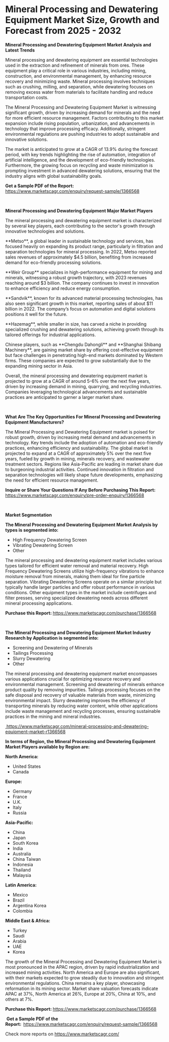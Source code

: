 <p><h1>Mineral Processing and Dewatering Equipment Market Size, Growth and Forecast from 2025 - 2032</h1></p><p><strong>Mineral Processing and Dewatering Equipment Market Analysis and Latest Trends</strong></p>
<p><p>Mineral processing and dewatering equipment are essential technologies used in the extraction and refinement of minerals from ores. These equipment play a critical role in various industries, including mining, construction, and environmental management, by enhancing resource recovery and minimizing waste. Mineral processing involves techniques such as crushing, milling, and separation, while dewatering focuses on removing excess water from materials to facilitate handling and reduce transportation costs.</p><p>The Mineral Processing and Dewatering Equipment Market is witnessing significant growth, driven by increasing demand for minerals and the need for more efficient resource management. Factors contributing to this market expansion include rising population, urbanization, and advancements in technology that improve processing efficacy. Additionally, stringent environmental regulations are pushing industries to adopt sustainable and innovative solutions.</p><p>The market is anticipated to grow at a CAGR of 13.9% during the forecast period, with key trends highlighting the rise of automation, integration of artificial intelligence, and the development of eco-friendly technologies. Furthermore, the growing focus on recycling and waste minimization is prompting investment in advanced dewatering solutions, ensuring that the industry aligns with global sustainability goals.</p></p>
<p><strong>Get a Sample PDF of the Report:&nbsp;</strong> <a href="https://www.marketscagr.com/enquiry/request-sample/1366568?utm_campaign=3308&utm_medium=2&utm_source=Github&utm_content=ia&utm_term=22032025&utm_id=mineral-processing-and-dewatering-equipment">https://www.marketscagr.com/enquiry/request-sample/1366568</a></p>
<p>&nbsp;</p>
<p><strong>Mineral Processing and Dewatering Equipment Major Market Players</strong></p>
<p><p>The mineral processing and dewatering equipment market is characterized by several key players, each contributing to the sector's growth through innovative technologies and solutions. </p><p>**Metso**, a global leader in sustainable technology and services, has focused heavily on expanding its product range, particularly in filtration and separation technologies for mineral processing. In 2022, Metso reported sales revenues of approximately $4.5 billion, benefiting from increased demand for eco-friendly processing solutions.</p><p>**Weir Group** specializes in high-performance equipment for mining and minerals, witnessing a robust growth trajectory, with 2023 revenues reaching around $3 billion. The company continues to invest in innovation to enhance efficiency and reduce energy consumption.</p><p>**Sandvik**, known for its advanced material processing technologies, has also seen significant growth in this market, reporting sales of about $11 billion in 2022. The company’s focus on automation and digital solutions positions it well for the future.</p><p>**Hazemag**, while smaller in size, has carved a niche in providing specialized crushing and dewatering solutions, achieving growth through its tailored offerings for industrial applications.</p><p>Chinese players, such as **Chengdu Dahongli** and **Shanghai Shibang Machinery**, are gaining market share by offering cost-effective equipment but face challenges in penetrating high-end markets dominated by Western firms. These companies are expected to grow substantially due to the expanding mining sector in Asia.</p><p>Overall, the mineral processing and dewatering equipment market is projected to grow at a CAGR of around 5-6% over the next five years, driven by increasing demand in mining, quarrying, and recycling industries. Companies leveraging technological advancements and sustainable practices are anticipated to garner a larger market share.</p></p>
<p>&nbsp;</p>
<p><strong>What Are The Key Opportunities For Mineral Processing and Dewatering Equipment Manufacturers?</strong></p>
<p><p>The Mineral Processing and Dewatering Equipment market is poised for robust growth, driven by increasing metal demand and advancements in technology. Key trends include the adoption of automation and eco-friendly practices, enhancing efficiency and sustainability. The global market is projected to expand at a CAGR of approximately 5% over the next five years, fueled by growth in mining, minerals recovery, and wastewater treatment sectors. Regions like Asia-Pacific are leading in market share due to burgeoning industrial activities. Continued innovation in filtration and separation technologies will likely shape future developments, emphasizing the need for efficient resource management.</p></p>
<p><strong>Inquire or Share Your Questions If Any Before Purchasing This Report:</strong> <a href="https://www.marketscagr.com/enquiry/pre-order-enquiry/1366568?utm_campaign=3308&utm_medium=2&utm_source=Github&utm_content=ia&utm_term=22032025&utm_id=mineral-processing-and-dewatering-equipment">https://www.marketscagr.com/enquiry/pre-order-enquiry/1366568</a></p>
<p>&nbsp;</p>
<p><strong>Market Segmentation</strong></p>
<p><strong>The Mineral Processing and Dewatering Equipment Market Analysis by types is segmented into:</strong></p>
<p><ul><li>High Frequency Dewatering Screen</li><li>Vibrating Dewatering Screen</li><li>Other</li></ul></p>
<p><p>The mineral processing and dewatering equipment market includes various types tailored for efficient water removal and material recovery. High Frequency Dewatering Screens utilize high-frequency vibrations to enhance moisture removal from minerals, making them ideal for fine particle separation. Vibrating Dewatering Screens operate on a similar principle but typically handle larger particles and offer robust performance in various conditions. Other equipment types in the market include centrifuges and filter presses, serving specialized dewatering needs across different mineral processing applications.</p></p>
<p><strong>Purchase this Report:&nbsp;</strong><a href="https://www.marketscagr.com/purchase/1366568?utm_campaign=3308&utm_medium=2&utm_source=Github&utm_content=ia&utm_term=22032025&utm_id=mineral-processing-and-dewatering-equipment">https://www.marketscagr.com/purchase/1366568</a></p>
<p>&nbsp;</p>
<p><strong>The Mineral Processing and Dewatering Equipment Market Industry Research by Application is segmented into:</strong></p>
<p><ul><li>Screening and Dewatering of Minerals</li><li>Tailings Processing</li><li>Slurry Dewatering</li><li>Other</li></ul></p>
<p><p>The mineral processing and dewatering equipment market encompasses various applications crucial for optimizing resource recovery and environmental management. Screening and dewatering of minerals enhance product quality by removing impurities. Tailings processing focuses on the safe disposal and recovery of valuable materials from waste, minimizing environmental impact. Slurry dewatering improves the efficiency of transporting minerals by reducing water content, while other applications include waste management and recycling processes, ensuring sustainable practices in the mining and mineral industries.</p></p>
<p><a href="https://www.marketscagr.com/mineral-processing-and-dewatering-equipment-market-r1366568?utm_campaign=3308&utm_medium=2&utm_source=Github&utm_content=ia&utm_term=22032025&utm_id=mineral-processing-and-dewatering-equipment">&nbsp;https://www.marketscagr.com/mineral-processing-and-dewatering-equipment-market-r1366568</a></p>
<p><strong>In terms of Region, the Mineral Processing and Dewatering Equipment Market Players available by Region are:</strong></p>
<p>
    <p> <strong> North America: </strong>
        <ul>
            <li>United States</li>
            <li>Canada</li>
        </ul>
        </p> 
    <p> <strong> Europe: </strong>
        <ul>
            <li>Germany</li>
            <li>France</li>
            <li>U.K.</li>
            <li>Italy</li>
            <li>Russia</li>
        </ul>
        </p> 
    <p> <strong> Asia-Pacific: </strong>
        <ul>
            <li>China</li>
            <li>Japan</li>
            <li>South Korea</li>
            <li>India</li>
            <li>Australia</li>
            <li>China Taiwan</li>
            <li>Indonesia</li>
            <li>Thailand</li>
            <li>Malaysia</li>
        </ul>
        </p> 
    <p> <strong> Latin America: </strong>
        <ul>
            <li>Mexico</li>
            <li>Brazil</li>
            <li>Argentina Korea</li>
            <li>Colombia</li>
        </ul>
        </p> 
    <p> <strong> Middle East & Africa: </strong>
        <ul>
            <li>Turkey</li>
            <li>Saudi</li>
            <li>Arabia</li>
            <li>UAE</li>
            <li>Korea</li>
        </ul>
    </p>
    </p>
<p><p>The growth of the Mineral Processing and Dewatering Equipment Market is most pronounced in the APAC region, driven by rapid industrialization and increased mining activities. North America and Europe are also significant, with their markets expected to grow steadily due to innovation and stringent environmental regulations. China remains a key player, showcasing reformation in its mining sector. Market share valuation forecasts indicate APAC at 37%, North America at 26%, Europe at 20%, China at 10%, and others at 7%.</p></p>
<p><strong>Purchase this Report: </strong><a href="https://www.marketscagr.com/purchase/1366568?utm_campaign=3308&utm_medium=2&utm_source=Github&utm_content=ia&utm_term=22032025&utm_id=mineral-processing-and-dewatering-equipment">https://www.marketscagr.com/purchase/1366568</a></p>
<p>&nbsp;<strong>Get a Sample PDF of the Report:&nbsp;&nbsp;</strong><a href="https://www.marketscagr.com/enquiry/request-sample/1366568?utm_campaign=3308&utm_medium=2&utm_source=Github&utm_content=ia&utm_term=22032025&utm_id=mineral-processing-and-dewatering-equipment">https://www.marketscagr.com/enquiry/request-sample/1366568</a></p>
<p><strong></strong></p>
<p>Check more reports on <a href="https://www.marketscagr.com/?utm_campaign=3308&utm_medium=2&utm_source=Github&utm_content=ia&utm_term=22032025&utm_id=mineral-processing-and-dewatering-equipment">https://www.marketscagr.com/</a></p>